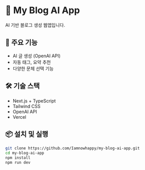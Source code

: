 # 🧠 My Blog AI App

AI 기반 블로그 생성 웹앱입니다.

## 🚀 주요 기능
- AI 글 생성 (OpenAI API)
- 자동 태그, 요약 추천
- 다양한 문체 선택 기능

## 🛠️ 기술 스택
- Next.js + TypeScript
- Tailwind CSS
- OpenAI API
- Vercel

## 📦 설치 및 실행

```bash
git clone https://github.com/Iamnowhappy/my-blog-ai-app.git
cd my-blog-ai-app
npm install
npm run dev
